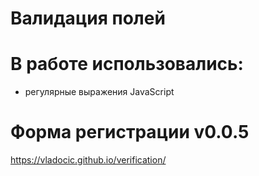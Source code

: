 # Валидация полей

# В работе использовались:
* регулярные выражения JavaScript

# Форма регистрации v0.0.5
https://vladocic.github.io/verification/

